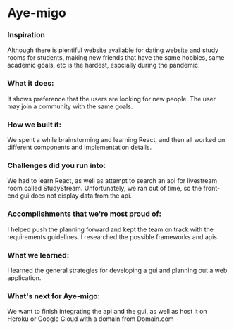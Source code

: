 # Aye-migo

### Inspiration 
Although there is plentiful website available for dating website and study rooms for students,  making new friends that have the same hobbies, same academic goals, etc is the hardest, espcially during the pandemic.

### What it does:
It shows preference that the users are looking for new people. The user may join a community with  the same goals. 

### How we built it:
We spent a while brainstorming and learning React, and then all worked on different components and implementation details.

### Challenges did you run into:
We had to learn React, as well as attempt to search an api for livestream room called StudyStream. Unfortunately, we ran out of time, so the front-end gui does not display data from the api.

### Accomplishments that we're most proud of:
I helped push the planning forward and kept the team on track with the requirements guidelines. I researched the possible frameworks and apis.

### What we learned:
I learned the general strategies for developing a gui and planning out a web application.

### What's next for Aye-migo:
We want to finish integrating the api and the gui, as well as host it on Heroku or Google Cloud with a domain from Domain.com
